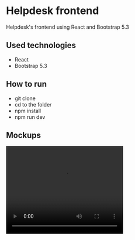 # Helpdesk frontend

Helpdesk's frontend using React and Bootstrap 5.3

## Used technologies

- React
- Bootstrap 5.3

## How to run
- git clone
- cd to the folder
- npm install
- npm run dev

## Mockups
<video width="320" height="240" controls>
  <source src="https://i.gyazo.com/1330dde652ea204fde649dd8e1ec42ee.mp4" type="video/mp4">
  Your browser does not support the video tag.
</video>
